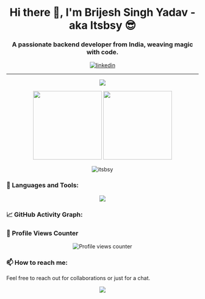 <h1 align="center">Hi there 👋, I'm Brijesh Singh Yadav - aka Itsbsy 😎</h1>

<h3 align="center">A passionate backend developer from India, weaving magic with code.</h3>

<p align="center">
<a href="https://www.linkedin.com/in/itsbsy" target="blank">
  <img align="center" src="https://img.shields.io/badge/-itsbsy-0077B5?style=flat&logo=linkedin&logoColor=white" alt="linkedin"/>
</a>
</p>

---

<p align="center">
  <img src="https://readme-typing-svg.herokuapp.com?lines=Backend+Development;Always+learning+new+things;Open+Source+Enthusiast;&center=true&width=500&height=50">
</p>

<div align="center">
  <img height="180em" src="https://github-readme-stats.vercel.app/api?username=itsbsy&show_icons=true&theme=radical&include_all_commits=true&count_private=true&cache_seconds=1800"/>
  <img height="180em" src="https://github-readme-stats.vercel.app/api/top-langs/?username=itsbsy&layout=compact&langs_count=7&theme=radical"/>
</div>


<p align="center">
  <img src="https://github-readme-streak-stats.herokuapp.com/?user=itsbsy&theme=dark" alt="itsbsy" />
</p>

### 🧰 Languages and Tools:

<p align="center">
  <img src="https://skillicons.dev/icons?i=js,ts,html,css,python,nodejs,docker,nestjs,git,github,mongodb,mysql,neo4j,npm,redis,slack,vscode&perline=8" />
</p>

### 📈 GitHub Activity Graph:


### 👀 Profile Views Counter

<p align="center">
  <img src="https://profile-counter.glitch.me/itsbsy/count.svg?" alt="Profile views counter"/>
</p>

### 📫 How to reach me:

Feel free to reach out for collaborations or just for a chat.

<p align="center">
  <a href="brijeshsinghyadav.9@gmail.com">
    <img src="https://skillicons.dev/icons?i=gmail" />
  </a>
</p>
